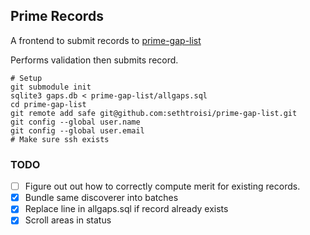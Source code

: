 ## Prime Records

A frontend to submit records to [prime-gap-list](https://github.com/primegap-list-project/prime-gap-list)

Performs validation then submits record.

```shell
# Setup
git submodule init
sqlite3 gaps.db < prime-gap-list/allgaps.sql
cd prime-gap-list
git remote add safe git@github.com:sethtroisi/prime-gap-list.git
git config --global user.name
git config --global user.email
# Make sure ssh exists
```

### TODO

* [ ] Figure out out how to correctly compute merit for existing records.
* [x] Bundle same discoverer into batches
* [x] Replace line in allgaps.sql if record already exists
* [x] Scroll areas in status

